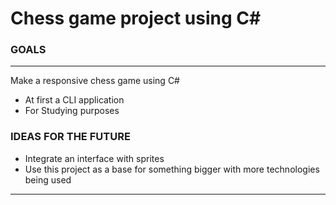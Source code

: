 # Chess game project using C#

### GOALS

---

Make a responsive chess game using C#

- At first a CLI application
- For Studying purposes

### IDEAS FOR THE FUTURE

- Integrate an interface with sprites
- Use this project as a base for something bigger with more technologies being used

---
